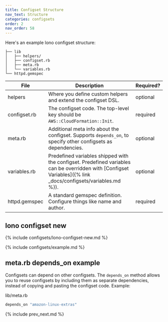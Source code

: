 ```yaml
---
title: Configset Structure
nav_text: Structure
categories: configsets
order: 2
nav_order: 58
---
```


Here's an example lono configset structure:

    ├── lib
    │   ├── helpers/
    │   ├── configset.rb
    │   ├── meta.rb
    │   └── variables.rb
    └── httpd.gemspec

File | Description | Required?
--- | --- | ---
helpers | Where you define custom helpers and extend the configset DSL. | optional
configset.rb | The configset code.  The top-level key should be `AWS::CloudFormation::Init`. | required
meta.rb | Additional meta info about the configset. Supports `depends_on`, to specify other configsets as dependencies. | optional
variables.rb | Predefined variables shipped with the configset. Predefined variables can be overridden with [Configset Variables]({% link _docs/configsets/variables.md %}). | optional
httpd.gemspec | A standard gemspec definition.  Configure things like name and author. | required

## lono configset new

{% include configsets/lono-configset-new.md %}

{% include configsets/example.md %}

## meta.rb depends_on example

Configsets can depend on other configsets. The `depends_on` method allows you to reuse configsets by including them as separate dependencies, instead of copying and pasting the configset code. Example:

lib/meta.rb

```ruby
depends_on "amazon-linux-extras"
```

{% include prev_next.md %}
